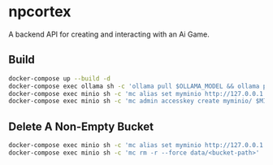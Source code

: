 # npcortex
A backend API for creating and interacting with an Ai Game.

## Build
```Bash
docker-compose up --build -d
docker-compose exec ollama sh -c 'ollama pull $OLLAMA_MODEL && ollama pull $OLLAMA_EMBED_MODEL'
docker-compose exec minio sh -c 'mc alias set myminio http://127.0.0.1:9000 $MINIO_ROOT_USER $MINIO_ROOT_PASSWORD'
docker-compose exec minio sh -c 'mc admin accesskey create myminio/ $MINIO_ROOT_USER --access-key $MINIO_ACCESS_KEY --secret-key $MINIO_SECRET_KEY'
```

## Delete A Non-Empty Bucket
```Bash
docker-compose exec minio sh -c 'mc alias set myminio http://127.0.0.1:9000 $MINIO_ROOT_USER $MINIO_ROOT_PASSWORD'
docker-compose exec minio sh -c 'mc rm -r --force data/<bucket-path>'
```